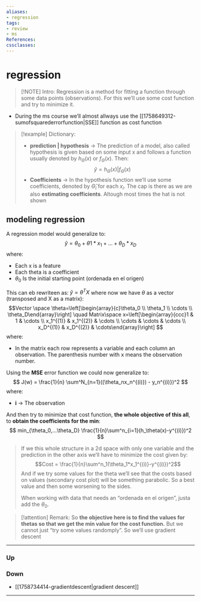 ```yaml
---
aliases:
- regression
tags:
- review
- ms
References:
cssclasses:
---
```

# regression
> [!NOTE] Intro: 
> Regression is a method for fitting a function through some data points (observations). For this we’ll use some cost function and try to minimize it.

- During the ms course we’ll almost allways use the [[1758649312-sumofsquarederrorfunction|SSE]] function as cost function

> [!example] Dictionary:
> - **prediction | hypothesis** → The prediction of a model, also called hypothesis is given based on some input x and follows a function usually denoted by $h_{\Theta}(x)$ or $f_{\Theta}(x)$. Then:
>   $$ \hat y = h_{\Theta}(x) | f_{\Theta}(x)$$
> - **Coefficients** → In the hypothesis function we’ll use some coefficients, denoted by $\hat \Theta_i$ for each $x_i$. 
>   The cap is there as we are also **estimating coefficients**. Altough most times the hat is not shown

## modeling regression
A regression model would generalize to:
$$\hat y = \theta_0 + \theta1*x_1 + ... + \theta_D*x_D$$
where:
- Each x is a feature
- Each theta is a coefficient
- $\theta_0$ Is the initial starting point (ordenada en el origen)

This can eb rewriteen as: $\hat y = \theta^TX$ where now we have $\theta$ as a vector (transposed and X as a matrix):
$$Vector \space \theta=\left[\begin{array}{c}\theta_0 \\ \theta_1 \\ \cdots \\ \theta_D\end{array}\right] \quad Matrix\space x=\left[\begin{array}{ccc}1 & 1 & \cdots \\ x_1^{(1)} & x_1^{(2)} & \cdots \\ \cdots & \cdots & \cdots \\ x_D^{(1)} & x_D^{(2)} & \cdots\end{array}\right] $$
where:
- In the matrix each row represents a variable and each column an observation. The parenthesis number with x means the observation number. 

Using the **MSE** error function we could now generalize to:
$$
J(w) = \frac{1}{n} \sum^N_{n=1}((\theta_nx_n^{(i)}) - y_n^{(i)})^2
$$
where:
- **i** → The observation

And then try to minimize that cost function, **the whole objective of this all**, to **obtain the coefficients for the min**:
$$
min_{\theta_0,...\theta_D} \frac{1}{n}\sum^n_{i=1}(h_\theta(x)-y^{(i)})^2
$$

> If we this whole structure in a 2d space with only one variable and the prediction in the other axis we’ll have to minimize the cost given by: 
> $$Cost = \frac{1}{n}\sum^n_1(\theta_1*x_1^{(i)}-y^{(i)})^2$$
> And if we try some values for the theta we’ll see that the costs based on values (secondary cost plot) will be something parabolic. So a best value and then some worsening to the sides. 
> 
> When working with data that needs an “ordenada en el origen”, justa add the $\theta_0$.


> [!attention] Remark:
> So **the objective here is to find the values for thetas so that we get the min value for the cost function.**
> But we cannot just “try some values randomply”. So we’ll use gradient descent

***
### Up
### Down
- [[1758734414-gradientdescent|gradient descent]]
***
